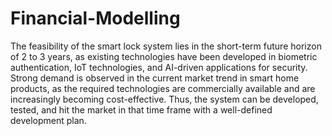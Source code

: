 # Financial-Modelling
The feasibility of the smart lock system lies in the short-term future horizon of 2 to 3 years, as existing technologies have been developed in biometric authentication, IoT technologies, and AI-driven applications for security. Strong demand is observed in the current market trend in smart home products, as the required technologies are commercially available and are increasingly becoming cost-effective. Thus, the system can be developed, tested, and hit the market in that time frame with a well-defined development plan.

